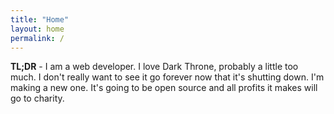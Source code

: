 ```yaml
---
title: "Home"
layout: home
permalink: /
---
```

**TL;DR** - I am a web developer. I love Dark Throne, probably a little too
much. I don't really want to see it go forever now that it's shutting down. I'm
making a new one. It's going to be open source and all profits it makes will go
to charity.
